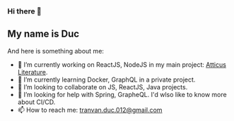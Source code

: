 ### Hi there 👋

<!--
**AtticusFinchIPH/AtticusFinchIPH** is a ✨ _special_ ✨ repository because its `README.md` (this file) appears on your GitHub profile.
-->
## My name is Duc
And here is something about me:
- 🔭 I’m currently working on ReactJS, NodeJS in my main project: [Atticus Literature](https://github.com/AtticusFinchIPH/atticus-literature).
- 🌱 I’m currently learning Docker, GraphQL in a private project.
- 👯 I’m looking to collaborate on JS, ReactJS, Java projects.
- 🤔 I’m looking for help with Spring, GrapheQL. I'd wlso like to know more about CI/CD.
- 📫 How to reach me: tranvan.duc.012@gmail.com
<!--
- 💬 Ask me about
- 😄 Pronouns: ...
- ⚡ Fun fact: ...
-->
